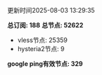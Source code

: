 更新时间2025-08-03 13:29:35

**总订阅: 188**
**总节点: 52622**
- vless节点: 25359
- hysteria2节点: 9

**google ping有效节点: 329**
